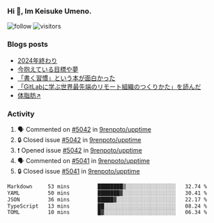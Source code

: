 ### Hi 👋, Im Keisuke Umeno.

<!--
**9renpoto/9renpoto** is a ✨ _special_ ✨ repository because its `README.md` (this file) appears on your GitHub profile.

Here are some ideas to get you started:

- 🔭 I’m currently working on ...
- 🌱 I’m currently learning ...
- 👯 I’m looking to collaborate on ...
- 🤔 I’m looking for help with ...
- 💬 Ask me about ...
- 📫 How to reach me: ...
- 😄 Pronouns: ...
- ⚡ Fun fact: ...
-->

![follow](https://img.shields.io/github/followers/9renpoto?label=Follow&style=social)
![visitors](https://komarev.com/ghpvc/?username=9renpoto&label=Profile%20views&color=0e75b6&style=flat)

### Blogs posts

<!-- BLOG-POST-LIST:START -->
- [2024年終わり](https://9renpoto.win/entry/2024/12/31/2024-end)
- [今抱えている目標や夢](https://9renpoto.win/entry/2024/12/02/objective)
- [「書く習慣」という本が面白かった](https://9renpoto.win/entry/2024/11/11/leave_a_feeling_sad)
- [「GitLabに学ぶ世界最先端のリモート組織のつくりかた」を読んだ](https://9renpoto.win/entry/2024/09/10/remote_organization)
- [体脂肪↗](https://9renpoto.win/entry/2024/08/12/gaining_fat)
<!-- BLOG-POST-LIST:END -->

### Activity

<!--START_SECTION:activity-->
1. 🗣 Commented on [#5042](https://github.com/9renpoto/upptime/issues/5042#issuecomment-2572200272) in [9renpoto/upptime](https://github.com/9renpoto/upptime)
2. 🔒 Closed issue [#5042](https://github.com/9renpoto/upptime/issues/5042) in [9renpoto/upptime](https://github.com/9renpoto/upptime)
3. ❗ Opened issue [#5042](https://github.com/9renpoto/upptime/issues/5042) in [9renpoto/upptime](https://github.com/9renpoto/upptime)
4. 🗣 Commented on [#5041](https://github.com/9renpoto/upptime/issues/5041#issuecomment-2571771733) in [9renpoto/upptime](https://github.com/9renpoto/upptime)
5. 🔒 Closed issue [#5041](https://github.com/9renpoto/upptime/issues/5041) in [9renpoto/upptime](https://github.com/9renpoto/upptime)
<!--END_SECTION:activity-->

<!--START_SECTION:waka-->

```txt
Markdown     53 mins         ████████▒░░░░░░░░░░░░░░░░   32.74 %
YAML         50 mins         ███████▓░░░░░░░░░░░░░░░░░   30.41 %
JSON         36 mins         █████▓░░░░░░░░░░░░░░░░░░░   22.17 %
TypeScript   13 mins         ██░░░░░░░░░░░░░░░░░░░░░░░   08.24 %
TOML         10 mins         █▓░░░░░░░░░░░░░░░░░░░░░░░   06.34 %
```

<!--END_SECTION:waka-->
